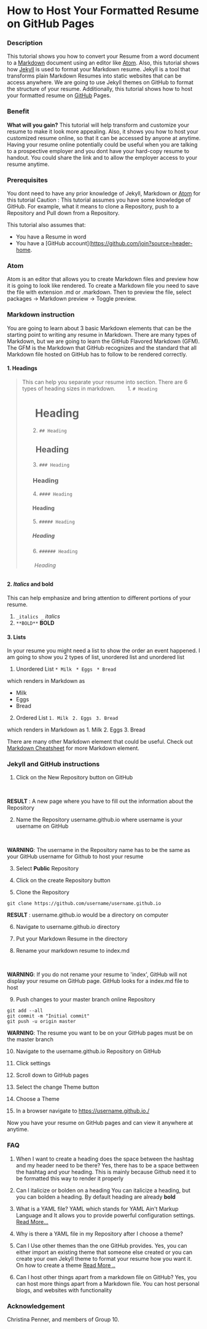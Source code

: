 # How to Host Your Formatted Resume on GitHub Pages


### Description
This tutorial shows you how to convert your Resume from a word document to a [Markdown](https://www.markdownguide.org/) document using an editor like [Atom](https://atom.io/). Also, this tutorial shows how [Jekyll](https://jekyllrb.com/) is used to format your Markdown resume. Jekyll is a tool that transforms plain Markdown Resumes into static websites that can be access anywhere. We are going to use Jekyll themes on GitHub to format the structure of your resume. Additionally, this tutorial shows how to host your formatted resume on [GitHub](https://github.com/) Pages.

### Benefit
**What will you gain?** This tutorial will help transform and customize your resume to make it look more appealing. Also, it shows you how to host your customized resume online, so that it can be accessed by anyone at anytime. Having your resume online potentially could be useful when you are talking to a prospective employer and you dont have your hard-copy resume to handout. You could share the link and to allow the employer access to your resume anytime.

### Prerequisites
You dont need to have any prior knowledge of Jekyll, Markdown or [Atom](https://flight-manual.atom.io/getting-started/sections/installing-atom/) for this tutorial
Caution : This tutorial assumes you have some knowledge of GitHub. For example, what it means to clone a Repository, push to a Repository and Pull down from a Repository.

This tutorial also assumes that:
* You have a Resume in word
* You have a [GitHub account](https://github.com/join?source=header-home.

### Atom
Atom is an editor that allows you to create Markdown files and preview how it is going to look like rendered. To create a Markdown file you need to save the file with extension .md or .markdown. Then to preview the file, select packages -> Markdown preview -> Toggle preview.

### Markdown instruction
You are going to learn about 3 basic Markdown elements that can be the starting point to writing any resume in Markdown. There are many types of Markdown, but we are going to learn the GitHub Flavored Markdown (GFM). The GFM is the Markdown that GitHub recognizes and the standard that all Markdown file hosted on GitHub has to follow to be rendered correctly.

#### 1. Headings
  > This can help you separate your resume into section. There are 6 types of heading sizes in markdown.
  > &nbsp;&nbsp;&nbsp;&nbsp;&nbsp;&nbsp;&nbsp;1. `# Heading`
  > # &nbsp;&nbsp;&nbsp;&nbsp;&nbsp;Heading
  >&nbsp;&nbsp;&nbsp;&nbsp;&nbsp;&nbsp;&nbsp;2. `## Heading`
  > ## &nbsp;&nbsp;&nbsp;&nbsp;&nbsp;&nbsp; Heading
  >&nbsp;&nbsp;&nbsp;&nbsp;&nbsp;&nbsp;&nbsp;3. `### Heading`
  >### &nbsp;&nbsp;&nbsp;&nbsp;&nbsp;&nbsp;  Heading
  >&nbsp;&nbsp;&nbsp;&nbsp;&nbsp;&nbsp;&nbsp;4. `#### Heading`
  >#### &nbsp;&nbsp;&nbsp;&nbsp;&nbsp;&nbsp;&nbsp; Heading
  >&nbsp;&nbsp;&nbsp;&nbsp;&nbsp;&nbsp;&nbsp;5. `##### Heading`
  >##### &nbsp;&nbsp;&nbsp;&nbsp;&nbsp;&nbsp;&nbsp; Heading
  >&nbsp;&nbsp;&nbsp;&nbsp;&nbsp;&nbsp;&nbsp;6. `###### Heading`
  >###### &nbsp;&nbsp;&nbsp;&nbsp;&nbsp;&nbsp;&nbsp; Heading

#### 2. _Italics_ and bold
  This can help emphasize and bring attention to different portions of your resume.
  1.  `_italics _` _italics_
  2.  `**BOLD**` **BOLD**

#### 3. Lists
 In your resume you might need a list to show the order an event happened. I am going to show you 2 types of list, unordered list and unordered list
 1. Unordered List
  `* Milk `
  `* Eggs `
  `* Bread`

  which renders in Markdown as
  * Milk
  * Eggs
  * Bread

 2. Ordered List
  `1. Milk `
  `2. Eggs `
  `3. Bread`

  which renders in Markdown as
    1. Milk
    2. Eggs
    3. Bread

There are many other Markdown element that could be useful. Check out [Markdown Cheatsheet](https://github.com/adam-p/markdown-here/wiki/Markdown-Cheatsheet) for more Markdown element.


### Jekyll and GitHub instructions
1. Click on the New Repository button on GitHub
<br>

  **RESULT** : A new page where you have to fill out the information about the Repository

2. Name the Repository username.github.io where username is your username on GitHub
<br>

  **WARNING**: The username in the Repository name has to be the same as your GitHub username for Github to host your resume

3. Select **Public** Repository

4. Click on the create Repository button

5. Clone the Repository
 ~~~
 git clone https://github.com/username/username.github.io
 ~~~
  **RESULT** : username.github.io would be a directory on computer
 
6. Navigate to username.github.io directory

7. Put your Markdown Resume in the directory

8. Rename your markdown resume to index.md
<br>

  **WARNING**: If you do not rename your resume to 'index', GitHub will not display your resume on GitHub page. GitHub looks for a index.md file to host

9. Push changes to your master branch online Repository
~~~
git add --all
git commit -m "Initial commit"
git push -u origin master
~~~
  **WARNING**: The resume you want to be on your GitHub pages must be on the master branch

10. Navigate to the username.github.io Repository on GitHub

11. Click settings

12. Scroll down to GitHub pages

13. Select the change Theme button

14. Choose a Theme

15. In a browser navigate to https://username.github.io./

Now you have your resume on GitHub pages and can view it anywhere at anytime.


### FAQ

1. When I want to create a heading does the space between the hashtag and my header need to be there?
  Yes, there has to be a space bettween the hashtag and your heading. This is mainly because Github need it to be formatted this way to render it properly

2. Can I  italicize  or bolden on a heading
You can italicize a heading, but you can bolden a heading. By default heading are already **bold**

3. What is a YAML file?
  YAML which stands for YAML Ain't Markup Language and It allows you to provide powerful configuration settings. [Read More...](https://learn.getgrav.org/16/advanced/yaml)

4. Why is there a YAML file in my Repository after I choose a theme?

5. Can I Use other themes than the one GitHub provides.
Yes, you can either import an existing theme that someone else created or you can create your own Jekyll theme to format your resume how you want it. On how to create a theme [Read More ..](https://www.chrisanthropic.com/blog/2016/creating-gem-based-themes-for-jekyll/)

6. Can I host other things apart from a markdown file on GitHub?
Yes, you can host more things apart from a Markdown file. You can host personal blogs, and websites with  functionality


### Acknowledgement
Christina Penner, and members of Group 10.
